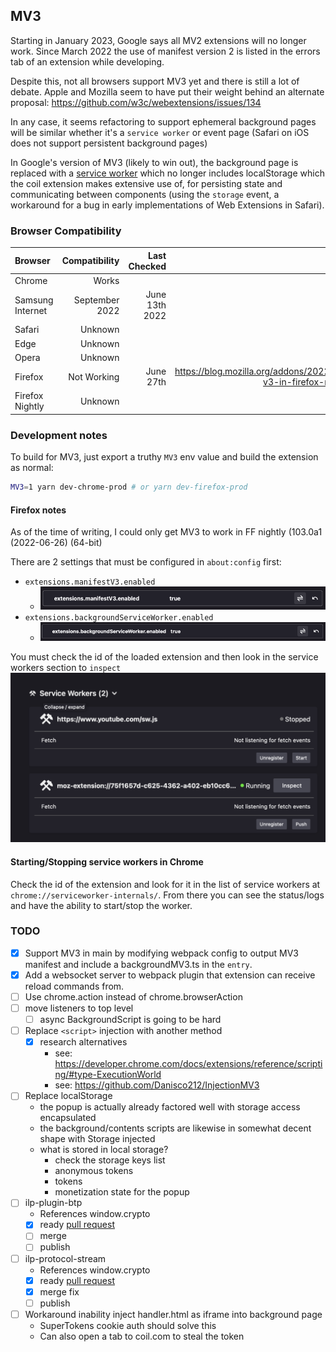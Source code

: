 ## MV3

Starting in January 2023, Google says all MV2 extensions will no longer work.
Since March 2022 the use of manifest version 2 is listed in the errors tab of an
extension while developing.

Despite this, not all browsers support MV3 yet and there is still a lot of debate.
Apple and Mozilla seem to have put their weight behind an alternate proposal:
https://github.com/w3c/webextensions/issues/134

In any case, it seems refactoring to support ephemeral background pages will be similar
whether it's a `service worker` or event page (Safari on iOS does not support persistent
background pages)

In Google's version of MV3 (likely to win out), the background page is replaced
with a [service worker](https://w3c.github.io/ServiceWorker/) which no longer includes
localStorage which the coil extension makes extensive use of, for persisting state
and communicating between components (using the `storage` event, a workaround for a
bug in early implementations of Web Extensions in Safari).

### Browser Compatibility

| Browser          |  Compatibility |   Last Checked |                                                                          Link/Notes |
| :--------------- | -------------: | -------------: | ----------------------------------------------------------------------------------: |
| Chrome           |          Works |                |                                                                                     |
| Samsung Internet | September 2022 | June 13th 2022 |                                                                                     |
| Safari           |        Unknown |                |                                                                                     |
| Edge             |        Unknown |                |                                                                                     |
| Opera            |        Unknown |                |                                                                                     |
| Firefox          |    Not Working |      June 27th | https://blog.mozilla.org/addons/2022/05/18/manifest-v3-in-firefox-recap-next-steps/ |
| Firefox Nightly  |        Unknown |                |                                                                                     |

### Development notes

To build for MV3, just export a truthy `MV3` env value and build the extension as normal:

```bash
MV3=1 yarn dev-chrome-prod # or yarn dev-firefox-prod
```

#### Firefox notes

As of the time of writing, I could only get MV3 to work in FF nightly (103.0a1 (2022-06-26) (64-bit)

There are 2 settings that must be configured in `about:config` first:

- `extensions.manifestV3.enabled`
  - ![images/mv3-about-config-extensions-mv3-enabled.png](images/mv3-about-config-extensions-mv3-enabled.png)
- `extensions.backgroundServiceWorker.enabled`
  - ![mv3-extensions-background-service-worker-enabled.png](images/mv3-extensions-background-service-worker-enabled.png)

You must check the id of the loaded extension and then look in the service workers section to `inspect`
![mv3-firefox-service-workers.png](images/mv3-firefox-service-workers.png)

#### Starting/Stopping service workers in Chrome

Check the id of the extension and look for it in the list of service workers
at `chrome://serviceworker-internals/`. From there you can see the status/logs
and have the ability to start/stop the worker.

### TODO

- [x] Support MV3 in main by modifying webpack config to output MV3 manifest
      and include a backgroundMV3.ts in the `entry`.
- [x] Add a websocket server to webpack plugin that extension can receive
      reload commands from.
- [ ] Use chrome.action instead of chrome.browserAction
- [ ] move listeners to top level
  - [ ] async BackgroundScript is going to be hard
- [ ] Replace `<script>` injection with another method
  - [x] research alternatives
    - see: https://developer.chrome.com/docs/extensions/reference/scripting/#type-ExecutionWorld
    - see: https://github.com/Danisco212/InjectionMV3
- [ ] Replace localStorage
  - the popup is actually already factored well with storage access
    encapsulated
  - the background/contents scripts are likewise in somewhat decent shape
    with Storage injected
  - what is stored in local storage?
    - check the storage keys list
    - anonymous tokens
    - tokens
    - monetization state for the popup
- [ ] ilp-plugin-btp
  - References window.crypto
  - [x] ready [pull request](https://github.com/interledgerjs/ilp-plugin-btp/pull/72)
  - [ ] merge
  - [ ] publish
- [ ] ilp-protocol-stream
  - References window.crypto
  - [x] ready [pull request](https://github.com/interledgerjs/interledgerjs/pull/291)
  - [x] merge fix
  - [ ] publish
- [ ] Workaround inability inject handler.html as iframe into background page
  - SuperTokens cookie auth should solve this
  - Can also open a tab to coil.com to steal the token
